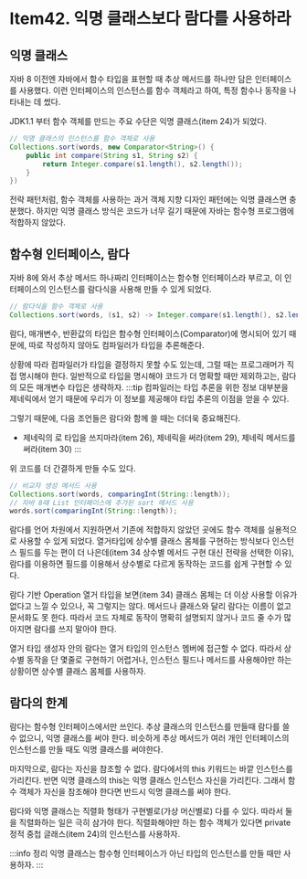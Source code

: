 # Item42. 익명 클래스보다 람다를 사용하라

## 익명 클래스

자바 8 이전엔 자바에서 함수 타입을 표현할 때 추상 메서드를 하나만 담은 인터페이스를 사용했다. 이런 인터페이스의 인스턴스를 함수 객체라고 하여, 특정 함수나 동작을 나타내는 데 썼다.

JDK1.1 부터 함수 객체를 만드는 주요 수단은 익명 클래스(item 24)가 되었다.
```java
// 익명 클래스의 인스턴스를 함수 객체로 사용
Collections.sort(words, new Comparator<String>() {
    public int compare(String s1, String s2) {
        return Integer.compare(s1.length(), s2.length());
    }
})
```
전략 패턴처럼, 함수 객체를 사용하는 과거 객체 지향 디자인 패턴에는 익명 클래스면 충분했다. 하지만 익명 클래스 방식은 코드가 너무 길기 때문에 자바는 함수형 프로그램에 적합하지 않았다.

## 함수형 인터페이스, 람다
자바 8에 와서 추상 메서드 하나짜리 인터페이스는 함수형 인터페이스라 부르고, 이 인터페이스의 인스턴스를 람다식을 사용해 만들 수 있게 되었다.
```java
// 람다식을 함수 객체로 사용
Collections.sort(words, (s1, s2) -> Integer.compare(s1.length(), s2.length()));
```
람다, 매개변수, 반환값의 타입은 함수형 인터페이스(Comparator)에 명시되어 있기 때문에, 따로 작성하지 않아도 컴파일러가 타입을 추론해준다.

상황에 따라 컴파일러가 타입을 결정하지 못할 수도 있는데, 그럴 때는 프로그래머가 직접 명시해야 한다. 일반적으로 타입을 명시해야 코드가 더 명확할 때만 제외하고는, 람다의 모든 매개변수 타입은 생략하자.
:::tip
컴파일러는 타입 추론을 위한 정보 대부분을 제네릭에서 얻기 때문에 우리가 이 정보를 제공해야 타입 추론의 이점을 얻을 수 있다.

그렇기 때문에, 다음 조언들은 람다와 함께 쓸 때는 더더욱 중요해진다. 
- 제네릭의 로 타입을 쓰지마라(item 26), 제네릭을 써라(item 29), 제네릭 메서드를 써라(item 30)
:::

위 코드를 더 간결하게 만들 수도 있다.
```java
// 비교자 생성 메서드 사용
Collections.sort(words, comparingInt(String::length));
// 자바 8때 List 인터페이스에 추가된 sort 메서드 사용
words.sort(comparingInt(String::length));
```
람다를 언어 차원에서 지원하면서 기존에 적합하지 않았던 곳에도 함수 객체를 실용적으로 사용할 수 있게 되었다. 열거타입에 상수별 클래스 몸체를 구현하는 방식보다 인스턴스 필드를 두는 편이 더 나은데(item 34 상수별 메서드 구현 대신 전략을 선택한 이유), 람다를 이용하면 필드를 이용해서 상수별로 다르게 동작하는 코드를 쉽게 구현할 수 있다.

람다 기반 Operation 열거 타입을 보면(item 34) 클래스 몸체는 더 이상 사용할 이유가 없다고 느낄 수 있으나, 꼭 그렇지는 않다. 메서드나 클래스와 달리 람다는 이름이 없고 문서화도 못 한다. 따라서 코드 자체로 동작이 명확히 설명되지 않거나 코드 줄 수가 많아지면 람다를 쓰지 말아야 한다.

열거 타입 생성자 안의 람다는 열거 타입의 인스턴스 멤버에 접근할 수 없다. 따라서 상수별 동작을 단 몇줄로 구현하기 어렵거나, 인스턴스 필드나 메서드를 사용해야만 하는 상황이면 상수별 클래스 몸체를 사용하자.

## 람다의 한계

람다는 함수형 인터페이스에서만 쓰인다. 추상 클래스의 인스턴스를 만들때 람다를 쓸 수 없으니, 익명 클래스를 써야 한다. 비슷하게 추상 메서드가 여러 개인 인터페이스의 인스턴스를 만들 때도 익명 클래스를 써야한다.

마지막으로, 람다는 자신을 참조할 수 없다. 람다에서의 this 키워드는 바깥 인스턴스를 가리킨다. 반면 익명 클래스의 this는 익명 클래스 인스턴스 자신을 가리킨다. 그래서 함수 객체가 자신을 참조해야 한다면 반드시 익명 클래스를 써야 한다.

람다와 익명 클래스는 직렬화 형태가 구현별로(가상 머신별로) 다를 수 있다. 따라서 둘을 직렬화하는 일은 극히 삼가야 한다. 직렬화해야만 하는 함수 객체가 있다면 private 정적 중첩 글래스(item 24)의 인스턴스를 사용하자.

:::info 정리
익명 클래스는 함수형 인터페이스가 아닌 타입의 인스턴스를 만들 때만 사용하자.
:::
